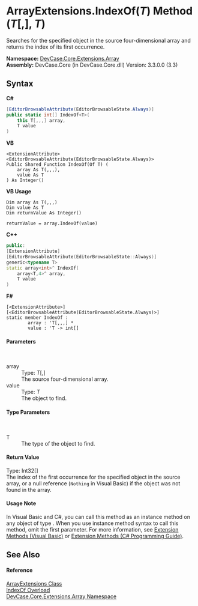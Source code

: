 # ArrayExtensions.IndexOf(*T*) Method (*T*[,], *T*)
 

Searches for the specified object in the source four-dimensional array and returns the index of its first occurrence.

**Namespace:**&nbsp;<a href="N_DevCase_Core_Extensions_Array">DevCase.Core.Extensions.Array</a><br />**Assembly:**&nbsp;DevCase.Core (in DevCase.Core.dll) Version: 3.3.0.0 (3.3)

## Syntax

**C#**<br />
``` C#
[EditorBrowsableAttribute(EditorBrowsableState.Always)]
public static int[] IndexOf<T>(
	this T[,,,] array,
	T value
)

```

**VB**<br />
``` VB
<ExtensionAttribute>
<EditorBrowsableAttribute(EditorBrowsableState.Always)>
Public Shared Function IndexOf(Of T) ( 
	array As T(,,,),
	value As T
) As Integer()
```

**VB Usage**<br />
``` VB Usage
Dim array As T(,,,)
Dim value As T
Dim returnValue As Integer()

returnValue = array.IndexOf(value)
```

**C++**<br />
``` C++
public:
[ExtensionAttribute]
[EditorBrowsableAttribute(EditorBrowsableState::Always)]
generic<typename T>
static array<int>^ IndexOf(
	array<T,4>^ array, 
	T value
)
```

**F#**<br />
``` F#
[<ExtensionAttribute>]
[<EditorBrowsableAttribute(EditorBrowsableState.Always)>]
static member IndexOf : 
        array : 'T[,,,] * 
        value : 'T -> int[] 

```


#### Parameters
&nbsp;<dl><dt>array</dt><dd>Type: *T*[,]<br />The source four-dimensional array.</dd><dt>value</dt><dd>Type: *T*<br />The object to find.</dd></dl>

#### Type Parameters
&nbsp;<dl><dt>T</dt><dd>The type of the object to find.</dd></dl>

#### Return Value
Type: Int32[]<br />The index of the first occurrence for the specified object in the source array, or a null reference (`Nothing` in Visual Basic) if the object was not found in the array.

#### Usage Note
In Visual Basic and C#, you can call this method as an instance method on any object of type . When you use instance method syntax to call this method, omit the first parameter. For more information, see <a href="https://docs.microsoft.com/dotnet/visual-basic/programming-guide/language-features/procedures/extension-methods">Extension Methods (Visual Basic)</a> or <a href="https://docs.microsoft.com/dotnet/csharp/programming-guide/classes-and-structs/extension-methods">Extension Methods (C# Programming Guide)</a>.

## See Also


#### Reference
<a href="T_DevCase_Core_Extensions_Array_ArrayExtensions">ArrayExtensions Class</a><br /><a href="Overload_DevCase_Core_Extensions_Array_ArrayExtensions_IndexOf">IndexOf Overload</a><br /><a href="N_DevCase_Core_Extensions_Array">DevCase.Core.Extensions.Array Namespace</a><br />